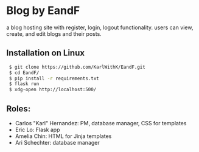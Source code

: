 # Blog by EandF
a blog hosting site with register, login, logout functionality. users can view, create, and edit blogs and their posts. 

## Installation on Linux
```sh
 $ git clone https://github.com/KarlWithK/EandF.git
 $ cd EandF/
 $ pip install -r requirements.txt
 $ flask run
 $ xdg-open http://localhost:500/
```

## Roles:
- Carlos "Karl" Hernandez: PM, database manager, CSS for templates
- Eric Lo: Flask app
- Amelia Chin: HTML for Jinja templates
- Ari Schechter: database manager
